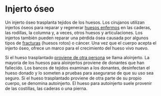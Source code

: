 Injerto óseo
============


Un injerto óseo trasplanta tejidos de los huesos. Los cirujanos utilizan injertos óseos para reparar y regenerar [huesos enfermos](https://medlineplus.gov/spanish/bonediseases.html) en las caderas, las rodillas, la columna y, a veces, otros huesos y articulaciones. Los injertos también pueden reparar una pérdida ósea causada por algunos tipos de [fracturas](https://medlineplus.gov/spanish/fractures.html) (huesos rotos) o cáncer. Una vez que el cuerpo acepta el injerto óseo, ofrece un marco para el crecimiento del hueso vivo nuevo. 


Si el hueso trasplantado [proviene de otra persona](https://medlineplus.gov/spanish/organdonation.html) se llama aloinjerto. La mayoría de los huesos para aloinjertos proviene de donantes que han fallecido. Los bancos de tejidos examinan a los donantes, desinfectan el hueso donado y lo someten a pruebas para asegurarse de que su uso sea seguro. Si el hueso trasplantado proviene de otra parte de su propio cuerpo, se denomina autoinjerto. El hueso para autoinjerto suele provenir de las costillas, las caderas o una pierna. 

